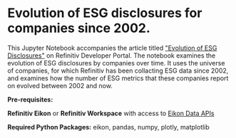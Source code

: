 # Evolution of ESG disclosures for companies since 2002.

This Jupyter Notebook accompanies the article titled ["Evolution of ESG Disclosures"](https://developers.refinitiv.com/en/article-catalog/article/evolution-of-esg-disclosures) on Refinitiv Developer Portal. The notebook examines the evolution of ESG disclosures by companies over time. It uses the universe of companies, for which Refinitiv has been collacting ESG data since 2002, and examines how the number of ESG metrics that these companies report on evolved between 2002 and now.

**Pre-requisites:** 

**Refinitiv Eikon** or **Refinitiv Workspace** with access to [Eikon Data APIs](https://developers.refinitiv.com/en/api-catalog/eikon/eikon-data-api)

**Required Python Packages:** eikon, pandas, numpy, plotly, matplotlib
